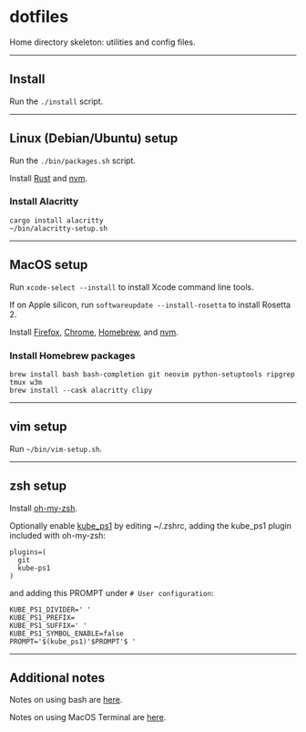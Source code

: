 # dotfiles
Home directory skeleton: utilities and config files.

---
## Install
Run the `./install` script.

---
## Linux (Debian/Ubuntu) setup
Run the `./bin/packages.sh` script.

Install
[Rust](https://www.rust-lang.org/) and
[nvm](https://github.com/nvm-sh/nvm).

### Install Alacritty
```
cargo install alacritty
~/bin/alacritty-setup.sh
```

---
## MacOS setup
Run `xcode-select --install` to install Xcode command line tools.

If on Apple silicon, run `softwareupdate --install-rosetta` to install Rosetta 2.

Install
[Firefox](https://www.mozilla.org),
[Chrome](https://www.google.com/chrome/),
[Homebrew](https://brew.sh/), and
[nvm](https://github.com/nvm-sh/nvm).

### Install Homebrew packages
```
brew install bash bash-completion git neovim python-setuptools ripgrep tmux w3m
brew install --cask alacritty clipy
```

---
## vim setup
Run `~/bin/vim-setup.sh`.

---
## zsh setup
Install [oh-my-zsh](https://ohmyz.sh/#install).

Optionally enable
[kube\_ps1](https://github.com/jonmosco/kube-ps1)
by editing ~/.zshrc, adding the kube\_ps1 plugin included with oh-my-zsh:

```
plugins=(
  git
  kube-ps1
)
```

and adding this PROMPT under `# User configuration`:

```
KUBE_PS1_DIVIDER=' '
KUBE_PS1_PREFIX=
KUBE_PS1_SUFFIX=' '
KUBE_PS1_SYMBOL_ENABLE=false
PROMPT='$(kube_ps1)'$PROMPT'$ '
```

---
## Additional notes

Notes on using bash are [here](docs/bash.md).

Notes on using MacOS Terminal are [here](docs/macos-terminal.md).
